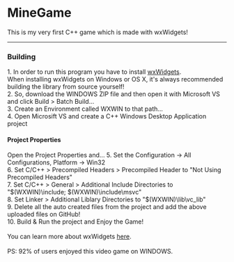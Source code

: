 # MineGame
This is my very first C++ game which is made with wxWidgets!
<hr/>
<h3>Building</h3>
1. In order to run this program you have to install <a href="https://www.wxwidgets.org/downloads/">wxWidgets</a>.
<br/>
When installing wxWidgets on Windows or OS X, it's always recommended building the library from source yourself!
<br/>
2. So, download the WINDOWS ZIP file and then open it with Microsoft VS and click Build > Batch Build...
<br/>
3. Create an Environment called WXWIN to that path...
<br/>
4. Open Microsift VS and create a C++ Windows Desktop Application project
<h4>Project Properties</h4>
   Open the Project Properties and...
5. Set the Configuration -> All Configurations, Platform -> Win32
<br/>
6. Set C/C++ > Precompiled Headers > Precompiled Header to "Not Using Precompiled Headers"
<br/>
7. Set C/C++ > General > Additional Include Directories to "$(WXWIN)\include; $(WXWIN)\include\msvc"
<br/>
8. Set Linker > Additional Liblary Directories to "$(WXWIN)\lib\vc_lib"
<br/>
9. Delete all the auto created files from the project and add the above uploaded files on GitHub!
<br/>
10. Build & Run the project and Enjoy the Game!
<br/>
<br/>
You can learn more about wxWidgets <a href="https://www.wxwidgets.org/about/">here</a>.
<br/>
<br/>
PS: 92% of users enjoyed this video game on WINDOWS. 
